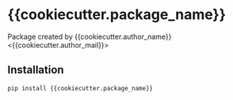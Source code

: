 # {{cookiecutter.package_name}}

Package created by {{cookiecutter.author_name}} <{{cookiecutter.author_mail}}>



## Installation

```
pip install {{cookiecutter.package_name}}
```